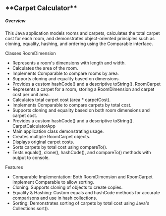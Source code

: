 <h2>**Carpet Calculator**</h2>
<h5>Overview</h5>
This Java application models rooms and carpets, calculates the total carpet cost for each room, and demonstrates object-oriented principles such as cloning, equality, hashing, and ordering using the Comparable interface.

Classes
RoomDimension
- Represents a room's dimensions with length and width.
- Calculates the area of the room.
- Implements Comparable<RoomDimension> to compare rooms by area.
- Supports cloning and equality based on dimensions.
- Provides a custom hashCode() and a descriptive toString().
RoomCarpet
- Represents a carpet for a room, storing a RoomDimension and carpet cost per unit area.
- Calculates total carpet cost (area * carpetCost).
- Implements Comparable<RoomCarpet> to compare carpets by total cost.
- Supports cloning and equality based on both room dimensions and carpet cost.
- Provides a custom hashCode() and a descriptive toString().
CarpetCalculatorApp
- Main application class demonstrating usage.
- Creates multiple RoomCarpet objects.
- Displays original carpet costs.
- Sorts carpets by total cost using compareTo().
- Tests equals(), clone(), hashCode(), and compareTo() methods with output to console.

Features
- Comparable Implementation: Both RoomDimension and RoomCarpet implement Comparable to allow sorting.
- Cloning: Supports cloning of objects to create copies.
- Equality & Hashing: Custom equals and hashCode methods for accurate comparisons and use in hash collections.
- Sorting: Demonstrates sorting of carpets by total cost using Java's Collections.sort().
